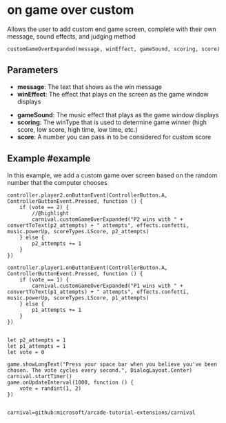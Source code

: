 # on game over custom

Allows the user to add custom end game screen, complete with their own message, sound effects, and judging method

```sig
customGameOverExpanded(message, winEffect, gameSound, scoring, score)
```

## Parameters

* **message**: The text that shows as the win message
* **winEffect**: The effect that plays on the screen as the game window displays
+ **gameSound**:  The music effect that plays as the game window displays
+ **scoring**: The winType that is used to determine game winner (high score, low score, high time, low time, etc.)
+ **score**: A number you can pass in to be considered for custom score

## Example #example

In this example, we add a custom game over screen based on the random number that the computer chooses

```blocks
controller.player2.onButtonEvent(ControllerButton.A, ControllerButtonEvent.Pressed, function () {
    if (vote == 2) {
		//@highlight
        carnival.customGameOverExpanded("P2 wins with " + convertToText(p2_attempts) + " attempts", effects.confetti, music.powerUp, scoreTypes.LScore, p2_attempts)
    } else {
        p2_attempts += 1
    }
})

controller.player1.onButtonEvent(ControllerButton.A, ControllerButtonEvent.Pressed, function () {
    if (vote == 1) {
        carnival.customGameOverExpanded("P1 wins with " + convertToText(p1_attempts) + " attempts", effects.confetti, music.powerUp, scoreTypes.LScore, p1_attempts)
    } else {
        p1_attempts += 1
    }
})


let p2_attempts = 1
let p1_attempts = 1
let vote = 0

game.showLongText("Press your space bar when you believe you've been chosen. The vote cycles every second.", DialogLayout.Center)
carnival.startTimer()
game.onUpdateInterval(1000, function () {
    vote = randint(1, 2)
})


```

```package
carnival=github:microsoft/arcade-tutorial-extensions/carnival
```